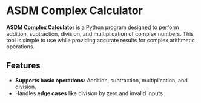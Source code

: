 # ASDM Complex Calculator

**ASDM Complex Calculator** is a Python program designed to perform addition, subtraction, division, and multiplication of complex numbers. This tool is simple to use while providing accurate results for complex arithmetic operations.

## Features

- **Supports basic operations:** Addition, subtraction, multiplication, and division.
- Handles **edge cases** like division by zero and invalid inputs.

